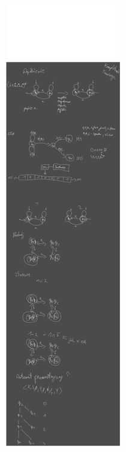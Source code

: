 ![](/Notatki/Semestr%203/Logika%20układów%20cyfrowych/Wykłady/Wykład%205/LUC%20w7.pdf)![](/Notatki/Semestr%203/Logika%20układów%20cyfrowych/Wykłady/Wykład%205/Drawing%202023-12-21%2017.38.35.excalidraw.svg)